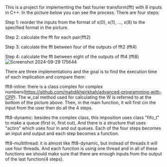 This is a project for implementing the fast fourier transform(fft) with 8 inputs in C++. In the picture below you can see the process. There are four steps:

Step 1: reorder the inputs from the format of x(0), x(1), ..., x(8) to the specified format in the picture. 

Step 2: calculate the fft for each pair(fft2)

Step 3: calculate the fft between four of the outputs of fft2 (fft4)

Step 4: calculate the fft between eight of the outputs of fft4 (fft8)
![Screenshot 2024-09-29 175644](https://github.com/user-attachments/assets/7573f972-85bc-4da9-a77a-a833a945980f)

There are three implementations and the goal is to find the execution time of each implication and compare them:

fft8-inline: there is a class complex for complex numbers(https://github.com/mahdikheirkhah/advanced-programming-with-CPP). The w_cal method used for calculating the W is referred to at the bottom of the picture above. Then, in the main function, it will first cin the input from the user then do all the 4 steps.

fft8-dynamic: besides the complex class, this imposition uses class "fifo_t" to make a queue (first in, first out), And there is a structure that uses "actiro" which uses four in and out queues. Each of the four steps becomes an input and output and each step becomes a function.

fft8-multithread: it is almost like fft8-dynamic, but instead of threads it will use four threads. And each function is using one thread and in all of these functions we should make sure that there are enough inputs from the output of the last function(4 steps). 
